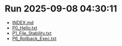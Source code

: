 ﻿# Run 2025-09-08 04:30:11
- [INDEX.md](INDEX.md)
- [P0_Hello.txt](P0_Hello.txt)
- [P1_File_Stability.txt](P1_File_Stability.txt)
- [P6_Rollback_Exec.txt](P6_Rollback_Exec.txt)
